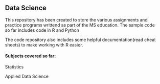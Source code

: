 ## Data Science

This repository has been created to store the various assignments and practice programs writtend as part of the MS education. The sample code so far includes code in R and Python

The code repository also includes some helpful documentation(read cheat sheets) to make working with R easier.

#### Subjects covered so far:
Statistics

Applied Data Science
